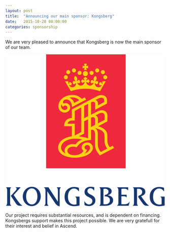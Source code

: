 ```yaml
---
layout: post
title:  "Announcing our main sponsor: Kongsberg"
date:   2015-10-28 08:00:00
categories: sponsorship
---
```

We are very pleased to announce that Kongsberg is now the main sponsor of our team.

![Kongsberg logo](/public/assets/kongsberg.svg)

Our project requires substantial resources, and is dependent on financing. Kongsbergs support makes this project possible. We are very gratefull for their interest and belief in Ascend.